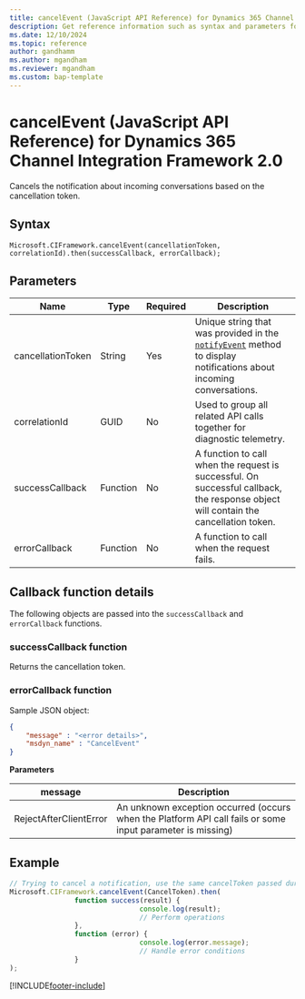 ```yaml
---
title: cancelEvent (JavaScript API Reference) for Dynamics 365 Channel Integration Framework 2.0 
description: Get reference information such as syntax and parameters for the cancelEvent (JavaScript API Reference) in Dynamics 365 Channel Integration Framework 2.0.
ms.date: 12/10/2024
ms.topic: reference
author: gandhamm
ms.author: mgandham
ms.reviewer: mgandham
ms.custom: bap-template 
---
```


# cancelEvent (JavaScript API Reference) for Dynamics 365 Channel Integration Framework 2.0

Cancels the notification about incoming conversations based on the cancellation token.

## Syntax

`Microsoft.CIFramework.cancelEvent(cancellationToken, correlationId).then(successCallback, errorCallback);`

## Parameters

| Name            | Type      | Required     | Description     |
|-----------------|---------- |--------------|-----------------|
| cancellationToken| String   | Yes          | Unique string that was provided in the [`notifyEvent`](notifyevent.md) method to display notifications about incoming conversations.      |
| correlationId    | GUID     | No           | Used to group all related API calls together for diagnostic telemetry.   |
| successCallback  | Function | No | A function to call when the request is successful. On successful callback, the response object will contain the cancellation token.|
| errorCallback    | Function | No           | A function to call when the request fails.  |

## Callback function details

The following objects are passed into the `successCallback` and `errorCallback` functions.

### successCallback function

Returns the cancellation token.

### errorCallback function

Sample JSON object:

```json
{
	"message" : "<error details>",
	"msdyn_name" : "CancelEvent"
}
```

**Parameters**

| message                    |  Description                            |
|--------------------------  |-----------------------------------------|
| RejectAfterClientError     | An unknown exception occurred (occurs when the Platform API call fails or some input parameter is missing) |

## Example

```javascript
// Trying to cancel a notification, use the same cancelToken passed during creation of notification in notifyEvent
Microsoft.CIFramework.cancelEvent(CancelToken).then(
                function success(result) {
                                console.log(result);
                                // Perform operations
                },
                function (error) {
                                console.log(error.message);
                                // Handle error conditions
                }
);
```

[!INCLUDE[footer-include](../../../../../includes/footer-banner.md)]

